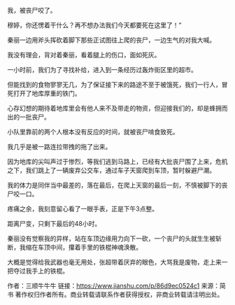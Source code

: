我，被丧尸咬了。

穆婷，你还愣着干什么？再不想办法我们今天都要死在这里了！”

秦丽一边用斧头挥砍着脚下那些正试图往上爬的丧尸，一边生气的对我大喊。

我没有理会，背对着秦丽，看着腿上的伤口，面如死灰。

一小时前，我们为了寻找补给，进入到一条经历过轰炸街区里的超市。

但能找到的食物寥寥无几，为了保证接下来的路途不至于被饿死，我们一行人，冒死打开了地库厚重的铁门。

心存幻想的期待着地库里会有他人来不及带走的物资，但迎接我们的，却是蜂拥而出的一批丧尸。

小队里靠前的两个人根本没有反应的时间，就被丧尸啃食致死。

我几乎是被一路连拉带拽的拖了出来。

因为地库的尖叫声过于惨烈，等我们逃到马路上，已经有大批丧尸围了上来，危机之下，我们跳上了一辆废弃公交车，通过车子天窗爬到车顶，暂时躲避尸潮。

我的体力是同伴当中最差的，落在最后，在爬上天窗的最后一刻，不慎被脚下的丧尸咬一口。

疼痛之余，我刻意留心看了一眼手表，正是下午3点整。

距离尸变，只剩下最后的48小时。

秦丽没有觉察我的异样，站在车顶边缘用力向下一砍，一个丧尸的头就生生被斩断，我缩在车顶中间，攥着手里的铁棍神魂涣散。

大概是觉得给我武器也毫无用处，张超带着厌弃的眼色，大骂我是废物，走上来一把夺过我手上的铁棍。

作者：三顺牛牛牛
链接：https://www.jianshu.com/p/86d9ec0524c1
来源：简书
著作权归作者所有。商业转载请联系作者获得授权，非商业转载请注明出处。